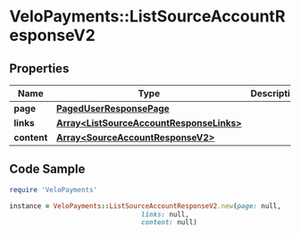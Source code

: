 # VeloPayments::ListSourceAccountResponseV2

## Properties

Name | Type | Description | Notes
------------ | ------------- | ------------- | -------------
**page** | [**PagedUserResponsePage**](PagedUserResponsePage.md) |  | [optional] 
**links** | [**Array&lt;ListSourceAccountResponseLinks&gt;**](ListSourceAccountResponseLinks.md) |  | [optional] 
**content** | [**Array&lt;SourceAccountResponseV2&gt;**](SourceAccountResponseV2.md) |  | [optional] 

## Code Sample

```ruby
require 'VeloPayments'

instance = VeloPayments::ListSourceAccountResponseV2.new(page: null,
                                 links: null,
                                 content: null)
```


